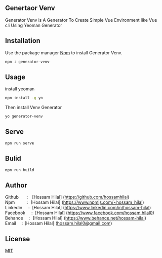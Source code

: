 ## Genertaor Venv
Generator Venv is A Generator To Create Simple Vue Environment like Vue cli Using Yeoman Generator 


## Installation

Use the package manager [Npm](https://www.npmjs.com/) to install Generator Venv.

```bash
npm i generator-venv
```

## Usage
install yeoman 

```bash
npm install -g yo
```
Then install Venv Generator <br />

```bash
yo generator-venv
```

## Serve

```bash
npm run serve 
```

## Bulid

```bash
npm run build 
```

## Author
Github &nbsp; &nbsp; &nbsp; : &nbsp; [Hossam Hilal] (https://github.com/hossamhilal) <br />
Npm  &nbsp; &nbsp; &nbsp;  &nbsp; &nbsp;:&nbsp; [Hossam Hilal] (https://www.npmjs.com/~hossam_hilal) <br />
Linkedin &nbsp; &nbsp;  :&nbsp; [Hossam Hilal] (https://www.linkedin.com/in/hossam-hilal) <br />
Facebook &nbsp; &nbsp;  :&nbsp; [Hossam Hilal] (https://www.facebook.com/hossam.hilal0) <br />
Behance &nbsp; &nbsp;  :&nbsp; [Hossam Hilal] (https://www.behance.net/hossam-hilal) <br />
Email  &nbsp; &nbsp;   :&nbsp;[Hossam Hilal] (hossam.hilal0@gmail.com) <br />



## License
[MIT](https://choosealicense.com/licenses/mit/)
